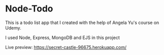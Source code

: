 # Node-Todo

This is a todo list app that I created with the help of Angela Yu's course on Udemy. 

I used Node, Express, MongoDB and EJS in this project

Live preview: https://secret-castle-96675.herokuapp.com/
